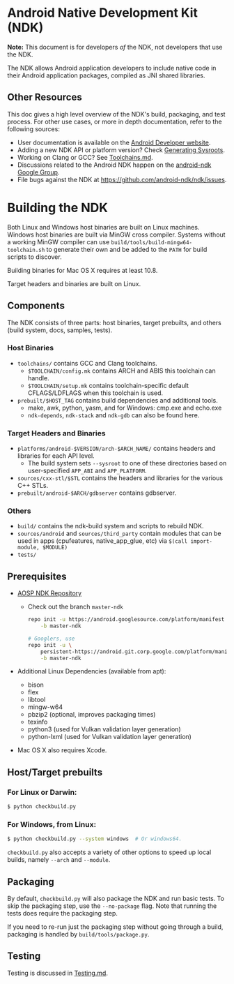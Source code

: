 Android Native Development Kit (NDK)
====================================

**Note:** This document is for developers _of_ the NDK, not developers
that use the NDK.

The NDK allows Android application developers to include
native code in their Android application packages, compiled as JNI shared
libraries.

Other Resources
---------------

This doc gives a high level overview of the NDK's build, packaging, and test
process. For other use cases, or more in depth documentation, refer to the
following sources:

 * User documentation is available on the [Android Developer website].
 * Adding a new NDK API or platform version? Check [Generating Sysroots].
 * Working on Clang or GCC? See [Toolchains.md].
 * Discussions related to the Android NDK happen on the [android-ndk Google
   Group].
 * File bugs against the NDK at https://github.com/android-ndk/ndk/issues.

[Android Developer website]: https://developer.android.com/ndk/index.html
[android-ndk Google Group]: http://groups.google.com/group/android-ndk
[Generating Sysroots]: docs/GeneratingSysroots.md
[Toolchains.md]: docs/Toolchains.md

Building the NDK
================

Both Linux and Windows host binaries are built on Linux machines. Windows host
binaries are built via MinGW cross compiler. Systems without a working MinGW
compiler can use `build/tools/build-mingw64-toolchain.sh` to generate their own
and be added to the `PATH` for build scripts to discover.

Building binaries for Mac OS X requires at least 10.8.

Target headers and binaries are built on Linux.

Components
----------

The NDK consists of three parts: host binaries, target prebuilts, and others
(build system, docs, samples, tests).

### Host Binaries

* `toolchains/` contains GCC and Clang toolchains.
    * `$TOOLCHAIN/config.mk` contains ARCH and ABIS this toolchain can handle.
    * `$TOOLCHAIN/setup.mk` contains toolchain-specific default CFLAGS/LDFLAGS
      when this toolchain is used.
* `prebuilt/$HOST_TAG` contains build dependencies and additional tools.
    * make, awk, python, yasm, and for Windows: cmp.exe and echo.exe
    * `ndk-depends`, `ndk-stack` and `ndk-gdb` can also be found here.

### Target Headers and Binaries

* `platforms/android-$VERSION/arch-$ARCH_NAME/` contains headers and libraries
  for each API level.
    * The build system sets `--sysroot` to one of these directories based on
      user-specified `APP_ABI` and `APP_PLATFORM`.
* `sources/cxx-stl/$STL` contains the headers and libraries for the various C++
  STLs.
* `prebuilt/android-$ARCH/gdbserver` contains gdbserver.

### Others

* `build/` contains the ndk-build system and scripts to rebuild NDK.
* `sources/android` and `sources/third_party` contain modules that can be used
  in apps (cpufeatures, native\_app\_glue, etc) via `$(call import-module,
  $MODULE)`
* `tests/`

Prerequisites
-------------

* [AOSP NDK Repository](http://source.android.com/source/downloading.html)
    * Check out the branch `master-ndk`

        ```bash
        repo init -u https://android.googlesource.com/platform/manifest \
            -b master-ndk

        # Googlers, use
        repo init -u \
            persistent-https://android.git.corp.google.com/platform/manifest \
            -b master-ndk
        ```

* Additional Linux Dependencies (available from apt):
    * bison
    * flex
    * libtool
    * mingw-w64
    * pbzip2 (optional, improves packaging times)
    * texinfo
    * python3 (used for Vulkan validation layer generation)
    * python-lxml (used for Vulkan validation layer generation)
* Mac OS X also requires Xcode.

Host/Target prebuilts
---------------------

### For Linux or Darwin:

```bash
$ python checkbuild.py
```

### For Windows, from Linux:

```bash
$ python checkbuild.py --system windows  # Or windows64.
```

`checkbuild.py` also accepts a variety of other options to speed up local
builds, namely `--arch` and `--module`.

Packaging
---------

By default, `checkbuild.py` will also package the NDK and run basic tests. To
skip the packaging step, use the `--no-package` flag. Note that running the
tests does require the packaging step.

If you need to re-run just the packaging step without going through a build,
packaging is handled by `build/tools/package.py`.

Testing
-------

Testing is discussed in [Testing.md](docs/Testing.md).
